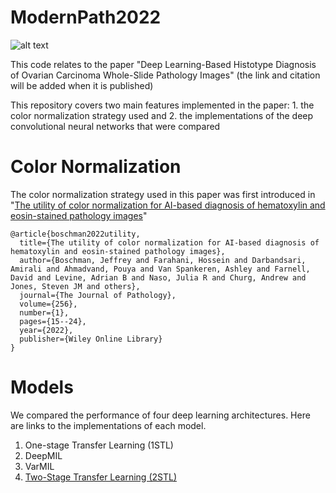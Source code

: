 # ModernPath2022

![alt text](https://github.com/AIMLab-UBC/ModernPath2022/blob/main/docs/Figure_1.tif)

This code relates to the paper "Deep Learning-Based Histotype Diagnosis of Ovarian Carcinoma Whole-Slide Pathology Images" (the link and citation will be added when it is published)

This repository covers two main features implemented in the paper: 1. the color normalization strategy used and 2. the implementations of the deep convolutional neural networks that were compared

# Color Normalization

The color normalization strategy used in this paper was first introduced in "[The utility of color normalization for AI-based diagnosis of hematoxylin and eosin-stained pathology images](https://onlinelibrary.wiley.com/doi/abs/10.1002/path.5797)"

```
@article{boschman2022utility,
  title={The utility of color normalization for AI-based diagnosis of hematoxylin and eosin-stained pathology images},
  author={Boschman, Jeffrey and Farahani, Hossein and Darbandsari, Amirali and Ahmadvand, Pouya and Van Spankeren, Ashley and Farnell, David and Levine, Adrian B and Naso, Julia R and Churg, Andrew and Jones, Steven JM and others},
  journal={The Journal of Pathology},
  volume={256},
  number={1},
  pages={15--24},
  year={2022},
  publisher={Wiley Online Library}
}
```


# Models

We compared the performance of four deep learning architectures. Here are links to the implementations of each model.

1. One-stage Transfer Learning (1STL)
2. DeepMIL
3. VarMIL 
4. [Two-Stage Transfer Learning (2STL)](https://github.com/AIMLab-UBC/MIDL2020)

